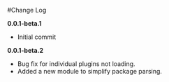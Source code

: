 #Change Log

**0.0.1-beta.1**

* Initial commit

**0.0.1-beta.2**

* Bug fix for individual plugins not loading.
* Added a new module to simplify package parsing.